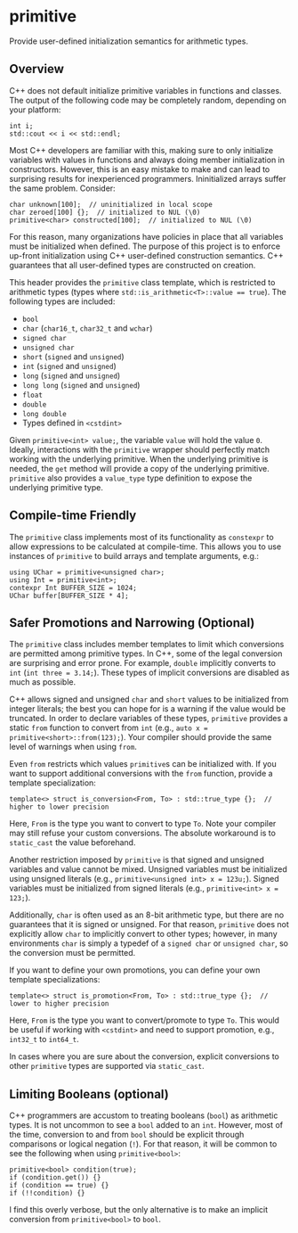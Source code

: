 # primitive
Provide user-defined initialization semantics for arithmetic types.

## Overview
C++ does not default initialize primitive variables in functions and classes. The output of the following code may be completely random, depending on your platform:

    int i;
    std::cout << i << std::endl;

Most C++ developers are familiar with this, making sure to only initialize variables with values in functions and always doing member initialization in constructors. However, this is an easy mistake to make and can lead to surprising results for inexperienced programmers. Ininitialized arrays suffer the same problem. Consider:

    char unknown[100];  // uninitialized in local scope
    char zeroed[100] {};  // initialized to NUL (\0)
    primitive<char> constructed[100];  // initialized to NUL (\0)

For this reason, many organizations have policies in place that all variables must be initialized when defined. The purpose of this project is to enforce up-front initialization using C++ user-defined construction semantics. C++ guarantees that all user-defined types are constructed on creation.

This header provides the `primitive` class template, which is restricted to arithmetic types (types where `std::is_arithmetic<T>::value == true`). The following types are included:

* `bool`
* `char` (`char16_t`, `char32_t` and `wchar`)
* `signed char`
* `unsigned char`
* `short` (`signed` and `unsigned`)
* `int` (`signed` and `unsigned`)
* `long` (`signed` and `unsigned`)
* `long long` (`signed` and `unsigned`)
* `float`
* `double`
* `long double`
* Types defined in `<cstdint>`

Given `primitive<int> value;`, the variable `value` will hold the value `0`. Ideally, interactions with the `primitive` wrapper should perfectly match working with the underlying primitive. When the underlying primitive is needed, the `get` method will provide a copy of the underlying primitive. `primitive` also provides a `value_type` type definition to expose the underlying primitive type.

## Compile-time Friendly
The `primitive` class implements most of its functionality as `constexpr` to allow expressions to be calculated at compile-time. This allows you to use instances of `primitive` to build arrays and template arguments, e.g.:

    using UChar = primitive<unsigned char>;
    using Int = primitive<int>;
    contexpr Int BUFFER_SIZE = 1024;
    UChar buffer[BUFFER_SIZE * 4];

## Safer Promotions and Narrowing (Optional)
The `primitive` class includes member templates to limit which conversions are permitted among primitive types. In C++, some of the legal conversion are surprising and error prone. For example, `double` implicitly converts to `int` (`int three = 3.14;`). These types of implicit conversions are disabled as much as possible.

C++ allows signed and unsigned `char` and `short` values to be initialized from integer literals; the best you can hope for is a warning if the value would be truncated. In order to declare variables of these types, `primitive` provides a static `from` function to convert from `int` (e.g., `auto x = primitive<short>::from(123);`). Your compiler should provide the same level of warnings when using `from`.

Even `from` restricts which values `primitive`s can be initialized with. If you want to support additional conversions with the `from` function, provide a template specialization:

    template<> struct is_conversion<From, To> : std::true_type {};  // higher to lower precision

Here, `From` is the type you want to convert to type `To`. Note your compiler may still refuse your custom conversions. The absolute workaround is to `static_cast` the value beforehand.

Another restriction imposed by `primitive` is that signed and unsigned variables and value cannot be mixed. Unsigned variables must be initialized using unsigned literals (e.g., `primitive<unsigned int> x = 123u;`). Signed variables must be initialized from signed literals (e.g., `primitive<int> x = 123;`).

Additionally, `char` is often used as an 8-bit arithmetic type, but there are no guarantees that it is signed or unsigned. For that reason, `primitive` does not explicitly allow `char` to implicitly convert to other types; however, in many environments `char` is simply a typedef of a `signed char` or `unsigned char`, so the conversion must be permitted.

If you want to define your own promotions, you can define your own template specializations:

    template<> struct is_promotion<From, To> : std::true_type {};  // lower to higher precision

Here, `From` is the type you want to convert/promote to type `To`. This would be useful if working with `<cstdint>` and need to support promotion, e.g., `int32_t` to `int64_t`.

In cases where you are sure about the conversion, explicit conversions to other `primitive` types are supported via `static_cast`.

## Limiting Booleans (optional)
C++ programmers are accustom to treating booleans (`bool`) as arithmetic types. It is not uncommon to see a `bool` added to an `int`. However, most of the time, conversion to and from `bool` should be explicit through comparisons or logical negation (`!`). For that reason, it will be common to see the following when using `primitive<bool>`:

    primitive<bool> condition(true);
    if (condition.get()) {}
    if (condition == true) {}
    if (!!condition) {}

I find this overly verbose, but the only alternative is to make an implicit conversion from `primitive<bool>` to `bool`.
